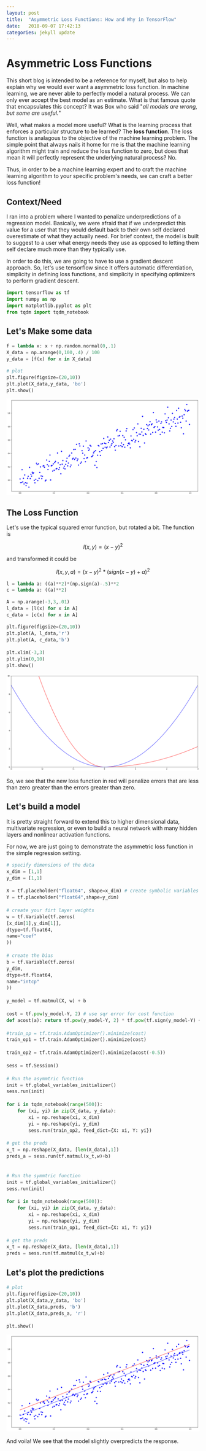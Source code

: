 ```yaml
---
layout: post
title:  "Asymmetric Loss Functions: How and Why in TensorFlow"
date:   2018-09-07 17:42:13
categories: jekyll update
---
```


# Asymmetric Loss Functions

This short blog is intended to be a reference for myself, but also to help explain why we would ever want a asymmetric loss function. In machine learning, we are never able to perfectly model a natural process. We can only ever accept the best model as an estimate. What is that famous quote that encapsulates this concept? It was Box who said "*all models are wrong, but some are useful.*"

Well, what makes a model more useful? What is the learning process that enforces a particular structure to be learned? The __loss function__. The loss function is analagous to the objective of the machine learning problem. The simple point that always nails it home for me is that the machine learning algorithm might train and reduce the loss function to zero, but does that mean it will perfectly represent the underlying natural process? No.

Thus, in order to be a machine learning expert and to craft the machine learning algorithm to your specific problem's needs, we can craft a better loss function!

## Context/Need
I ran into a problem where I wanted to penalize underpredictions of a regression model. Basically, we were afraid that if we underpredict this value for a user that they would default back to their own self declared overestimate of what they actually need. For brief context, the model is built to suggest to a user what energy needs they use as opposed to letting them self declare much more than they typically use. 

In order to do this, we are going to have to use a gradient descent approach. So, let's use tensorflow since it offers automatic differentiation, simplicity in defining loss functions, and simplicity in specifying optimizers to perform gradient descent.


```python
import tensorflow as tf
import numpy as np
import matplotlib.pyplot as plt
from tqdm import tqdm_notebook
```

## Let's Make some data


```python
f = lambda x: x + np.random.normal(0,.1)
X_data = np.arange(0,100,.4) / 100
y_data = [f(x) for x in X_data]
```


```python
# plot
plt.figure(figsize=(20,10))
plt.plot(X_data,y_data, 'bo')
plt.show()
```


![png](https://raw.githubusercontent.com/ljstrnadiii/ljstrnadiii.github.io/master/images/2018-09-07-asymmetric_loss_function_4_0.png)


## The Loss Function

Let's use the typical squared error function, but rotated a bit. The function is 

$$l(x,y) = (x-y)^2$$

and transformed it could be

$$l(x,y,a) = (x-y)^2 * (sign(x-y)+a)^2$$



```python
l = lambda a: ((a)**2)*(np.sign(a)-.5)**2
c = lambda a: ((a)**2)
```


```python
A = np.arange(-3,3,.01)
l_data = [l(x) for x in A]
c_data = [c(x) for x in A]
```


```python
plt.figure(figsize=(20,10))
plt.plot(A, l_data,'r')
plt.plot(A, c_data,'b')

plt.xlim(-3,3)
plt.ylim(0,10)
plt.show()
```


![png](https://github.com/ljstrnadiii/ljstrnadiii.github.io/blob/master/images/2018-09-07-asymmetric_loss_function_8_0.png?raw=true)


So, we see that the new loss function in red will penalize errors that are less than zero greater than the errors greater than zero.

## Let's build a model

It is pretty straight forward to extend this to higher dimensional data, multivariate regression, or even to build a neural network with many hidden layers and nonlinear activation functions. 

For now, we are just going to demonstrate the asymmetric loss function in the simple regression setting. 


```python
# specify dimensions of the data
x_dim = [1,1]
y_dim = [1,1]

X = tf.placeholder("float64", shape=x_dim) # create symbolic variables
Y = tf.placeholder("float64",shape=y_dim)

# create your firt layer weights
w = tf.Variable(tf.zeros(
[x_dim[1],y_dim[1]],
dtype=tf.float64,
name="coef"
))

# create the bias
b = tf.Variable(tf.zeros(
y_dim,
dtype=tf.float64,
name="intcp"
))

y_model = tf.matmul(X, w) + b

cost = tf.pow(y_model-Y, 2) # use sqr error for cost function
def acost(a): return tf.pow(y_model-Y, 2) * tf.pow(tf.sign(y_model-Y) + a, 2)

#train_op = tf.train.AdamOptimizer().minimize(cost)
train_op1 = tf.train.AdamOptimizer().minimize(cost)

train_op2 = tf.train.AdamOptimizer().minimize(acost(-0.5))

sess = tf.Session()

# Run the asymmtric function
init = tf.global_variables_initializer()
sess.run(init)

for i in tqdm_notebook(range(500)):
    for (xi, yi) in zip(X_data, y_data): 
        xi = np.reshape(xi, x_dim)
        yi = np.reshape(yi, y_dim)
        sess.run(train_op2, feed_dict={X: xi, Y: yi})
        
# get the preds
x_t = np.reshape(X_data, [len(X_data),1])
preds_a = sess.run(tf.matmul(x_t,w)+b)


# Run the symmtric function
init = tf.global_variables_initializer()
sess.run(init)

for i in tqdm_notebook(range(500)):
    for (xi, yi) in zip(X_data, y_data): 
        xi = np.reshape(xi, x_dim)
        yi = np.reshape(yi, y_dim)
        sess.run(train_op1, feed_dict={X: xi, Y: yi})
    
# get the preds
x_t = np.reshape(X_data, [len(X_data),1])
preds = sess.run(tf.matmul(x_t,w)+b)

```


## Let's plot the predictions


```python
# plot
plt.figure(figsize=(20,10))
plt.plot(X_data,y_data, 'bo')
plt.plot(X_data,preds, 'b')
plt.plot(X_data,preds_a, 'r')

plt.show()
```


![png](https://github.com/ljstrnadiii/ljstrnadiii.github.io/blob/master/images/2018-09-07-asymmetric_loss_function_13_0.png?raw=true)


And voila! We see that the model slightly overpredicts the response. 
